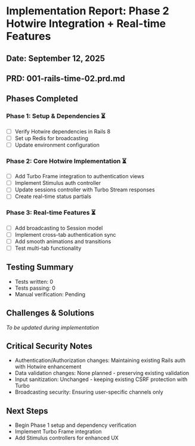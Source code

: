 # Implementation Report: Phase 2 Hotwire Integration + Real-time Features

## Date: September 12, 2025
## PRD: 001-rails-time-02.prd.md

## Phases Completed

### Phase 1: Setup & Dependencies ⏳
- [ ] Verify Hotwire dependencies in Rails 8
- [ ] Set up Redis for broadcasting
- [ ] Update environment configuration

### Phase 2: Core Hotwire Implementation ⏳
- [ ] Add Turbo Frame integration to authentication views
- [ ] Implement Stimulus auth controller
- [ ] Update sessions controller with Turbo Stream responses
- [ ] Create real-time status partials

### Phase 3: Real-time Features ⏳
- [ ] Add broadcasting to Session model
- [ ] Implement cross-tab authentication sync
- [ ] Add smooth animations and transitions
- [ ] Test multi-tab functionality

## Testing Summary
- Tests written: 0
- Tests passing: 0
- Manual verification: Pending

## Challenges & Solutions
*To be updated during implementation*

## Critical Security Notes
- Authentication/Authorization changes: Maintaining existing Rails auth with Hotwire enhancement
- Data validation changes: None planned - preserving existing validation
- Input sanitization: Unchanged - keeping existing CSRF protection with Turbo
- Broadcasting security: Ensuring user-specific channels only

## Next Steps
- Begin Phase 1 setup and dependency verification
- Implement Turbo Frame integration
- Add Stimulus controllers for enhanced UX